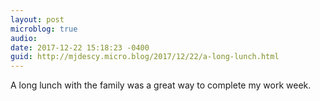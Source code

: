 ```yaml
---
layout: post
microblog: true
audio: 
date: 2017-12-22 15:18:23 -0400
guid: http://mjdescy.micro.blog/2017/12/22/a-long-lunch.html
---
```

A long lunch with the family was a great way to complete my work week.
